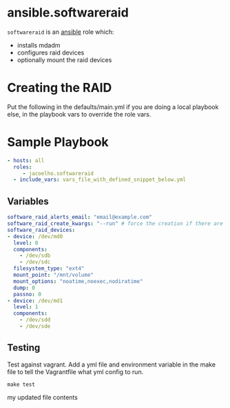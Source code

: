 # ansible.softwareraid
`softwareraid` is an [ansible](http://www.ansible.com) role which: 
 * installs mdadm
 * configures raid devices
 * optionally mount the raid devices 

# Creating the RAID
Put the following in the defaults/main.yml if you are doing a local playbook else, in the playbook vars to override the role vars.

# Sample Playbook
```yaml
- hosts: all
  roles:
     - jacoelho.softwareraid
  - include_vars: vars_file_with_defined_snippet_below.yml
```

## Variables
```yaml
software_raid_alerts_email: "email@example.com"
software_raid_create_kwargs: "--run" # force the creation if there are any prompts
software_raid_devices:
- device: /dev/md0
  level: 0
  components:
    - /dev/sdb
    - /dev/sdc
  filesystem_type: "ext4"
  mount_point: "/mnt/volume"
  mount_options: "noatime,noexec,nodiratime"
  dump: 0
  passno: 0
- device: /dev/md1
  level: 1
  components:
    - /dev/sdd
    - /dev/sde
```

## Testing

Test against vagrant. Add a yml file and environment variable in the 
make file to tell the Vagrantfile what yml config to run.

```
make test
```
my updated file contents